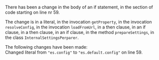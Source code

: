There has been a change in the body of an if statement, in the section of code starting on line nr 59.
  
The change is in a literal, in the invocation ```getProperty```, in the invocation ```resolveConfig```, in the invocation ```loadFromUrl```, in a then clause, in an if clause, in a then clause, in an if clause, in the method ```prepareSettings```, in the class ```InternalSettingsPerparer```.
  
The following changes have been made:  
Changed literal from ```"es.config"``` to ```"es.default.config"``` on line 59.  
